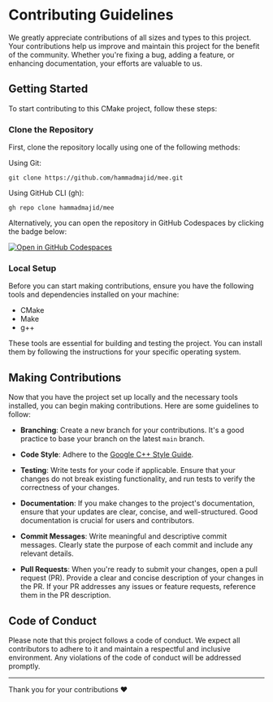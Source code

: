 # Contributing Guidelines

We greatly appreciate contributions of all sizes and types to this project. Your contributions help us improve and maintain this project for the benefit of the community. Whether you're fixing a bug, adding a feature, or enhancing documentation, your efforts are valuable to us.

## Getting Started

To start contributing to this CMake project, follow these steps:

### Clone the Repository

First, clone the repository locally using one of the following methods:

Using Git:

```shell
git clone https://github.com/hammadmajid/mee.git
```

Using GitHub CLI (gh):

```shell
gh repo clone hammadmajid/mee
```

Alternatively, you can open the repository in GitHub Codespaces by clicking the badge below:

[![Open in GitHub Codespaces](https://github.com/codespaces/badge.svg)](https://codespaces.new/hammadmajid/mee)

### Local Setup

Before you can start making contributions, ensure you have the following tools and dependencies installed on your machine:

- CMake
- Make
- g++

These tools are essential for building and testing the project. You can install them by following the instructions for your specific operating system.

## Making Contributions

Now that you have the project set up locally and the necessary tools installed, you can begin making contributions. Here are some guidelines to follow:

- **Branching**: Create a new branch for your contributions. It's a good practice to base your branch on the latest `main` branch.

- **Code Style**: Adhere to the [Google C++ Style Guide](https://google.github.io/styleguide/cppguide.html).

- **Testing**: Write tests for your code if applicable. Ensure that your changes do not break existing functionality, and run tests to verify the correctness of your changes.

- **Documentation**: If you make changes to the project's documentation, ensure that your updates are clear, concise, and well-structured. Good documentation is crucial for users and contributors.

- **Commit Messages**: Write meaningful and descriptive commit messages. Clearly state the purpose of each commit and include any relevant details.

- **Pull Requests**: When you're ready to submit your changes, open a pull request (PR). Provide a clear and concise description of your changes in the PR. If your PR addresses any issues or feature requests, reference them in the PR description.

## Code of Conduct

Please note that this project follows a code of conduct. We expect all contributors to adhere to it and maintain a respectful and inclusive environment. Any violations of the code of conduct will be addressed promptly.

---

Thank you for your contributions ♥
